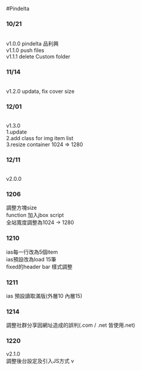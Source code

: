 #Pindelta 
 <h3>10/21</h3><br>
v1.0.0 pindelta 品利興<br>
v1.1.0 push files<br>
v1.1.1 delete Custom folder<br>
 <h3>11/14</h3><br>
v1.2.0 updata, fix cover size<br>

 <h3>12/01</h3><br>
v1.3.0 <br>
1.update<br>
2.add class for img item list <br>
3.resize container 1024 => 1280<br>

 <h3>12/11</h3><br>
v2.0.0<br>

<h3>1206</h3>
調整方塊size<br>
function 加入jbox script<br>
全站寬度調整為1024 -> 1280<br>

<h3>1210</h3>
ias每一行改為5個item<br>
ias預設改為load 15筆<br>
fixed的header bar 樣式調整<br>

<h3>1211</h3>
ias 預設讀取滿版(外層10 內層15)<br>

<h3>1214</h3>
調整社群分享因網址造成的誤判(.com / .net 皆使用.net)

<h3>1220</h3>
v2.1.0<br>
調整後台設定及引入JS方式
v
